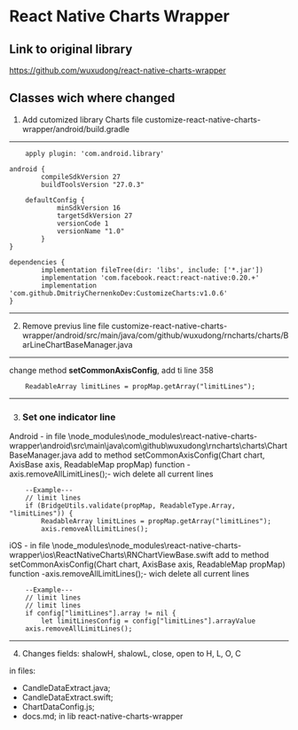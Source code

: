 # React Native Charts Wrapper

## Link to original library 

https://github.com/wuxudong/react-native-charts-wrapper

## Classes wich where changed

1. Add cutomized library Charts
file customize-react-native-charts-wrapper/android/build.gradle
-----

        apply plugin: 'com.android.library'

	android {
    		compileSdkVersion 27
    		buildToolsVersion "27.0.3"

    	defaultConfig {
        		minSdkVersion 16
        		targetSdkVersion 27
        		versionCode 1
        		versionName "1.0"
    		}
	}

	dependencies {
    		implementation fileTree(dir: 'libs', include: ['*.jar'])
    		implementation 'com.facebook.react:react-native:0.20.+'
    		implementation 'com.github.DmitriyChernenkoDev:CustomizeCharts:v1.0.6'
	}
            
-----
2. Remove previus line 
file customize-react-native-charts-wrapper/android/src/main/java/com/github/wuxudong/rncharts/charts/BarLineChartBaseManager.java
-----

change method <b>setCommonAxisConfig</b>, add ti line 358

        ReadableArray limitLines = propMap.getArray("limitLines");
    
-----
3. ### Set one indicator line
Android - in file \node_modules\node_modules\react-native-charts-wrapper\android\src\main\java\com\github\wuxudong\rncharts\charts\ChartBaseManager.java
		add to method setCommonAxisConfig(Chart chart, AxisBase axis, ReadableMap propMap) function  -axis.removeAllLimitLines();- wich delete all current lines

		--Example---
		// limit lines
        if (BridgeUtils.validate(propMap, ReadableType.Array, "limitLines")) {
            ReadableArray limitLines = propMap.getArray("limitLines");
            axis.removeAllLimitLines();

iOS - in file \node_modules\node_modules\react-native-charts-wrapper\ios\ReactNativeCharts\RNChartViewBase.swift
		add to method setCommonAxisConfig(Chart chart, AxisBase axis, ReadableMap propMap) function  -axis.removeAllLimitLines();- wich delete all current lines

		--Example---
		// limit lines
        // limit lines
        if config["limitLines"].array != nil {
            let limitLinesConfig = config["limitLines"].arrayValue
	    axis.removeAllLimitLines();
----
4. Changes fields: shalowH, shalowL, close, open  to H, L, O, C

in files:
- CandleDataExtract.java;
- CandleDataExtract.swift;  
- ChartDataConfig.js;
- docs.md;
in lib react-native-charts-wrapper 
